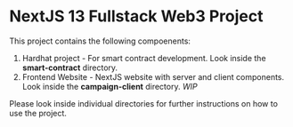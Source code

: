 # NextJS 13 Fullstack Web3 Project

This project contains the following compoenents:
1. Hardhat project - For smart contract development. Look inside the **smart-contract** directory.
2. Frontend Website - NextJS website with server and client components. Look inside the **campaign-client** directory. *WIP*

Please look inside individual directories for further instructions on how to use the project.